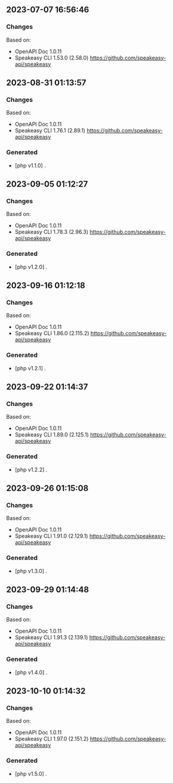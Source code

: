 

## 2023-07-07 16:56:46
### Changes
Based on:
- OpenAPI Doc 1.0.11 
- Speakeasy CLI 1.53.0 (2.58.0) https://github.com/speakeasy-api/speakeasy

## 2023-08-31 01:13:57
### Changes
Based on:
- OpenAPI Doc 1.0.11 
- Speakeasy CLI 1.76.1 (2.89.1) https://github.com/speakeasy-api/speakeasy
### Generated
- [php v1.1.0] .

## 2023-09-05 01:12:27
### Changes
Based on:
- OpenAPI Doc 1.0.11 
- Speakeasy CLI 1.78.3 (2.96.3) https://github.com/speakeasy-api/speakeasy
### Generated
- [php v1.2.0] .

## 2023-09-16 01:12:18
### Changes
Based on:
- OpenAPI Doc 1.0.11 
- Speakeasy CLI 1.86.0 (2.115.2) https://github.com/speakeasy-api/speakeasy
### Generated
- [php v1.2.1] .

## 2023-09-22 01:14:37
### Changes
Based on:
- OpenAPI Doc 1.0.11 
- Speakeasy CLI 1.89.0 (2.125.1) https://github.com/speakeasy-api/speakeasy
### Generated
- [php v1.2.2] .

## 2023-09-26 01:15:08
### Changes
Based on:
- OpenAPI Doc 1.0.11 
- Speakeasy CLI 1.91.0 (2.129.1) https://github.com/speakeasy-api/speakeasy
### Generated
- [php v1.3.0] .

## 2023-09-29 01:14:48
### Changes
Based on:
- OpenAPI Doc 1.0.11 
- Speakeasy CLI 1.91.3 (2.139.1) https://github.com/speakeasy-api/speakeasy
### Generated
- [php v1.4.0] .

## 2023-10-10 01:14:32
### Changes
Based on:
- OpenAPI Doc 1.0.11 
- Speakeasy CLI 1.97.0 (2.151.2) https://github.com/speakeasy-api/speakeasy
### Generated
- [php v1.5.0] .